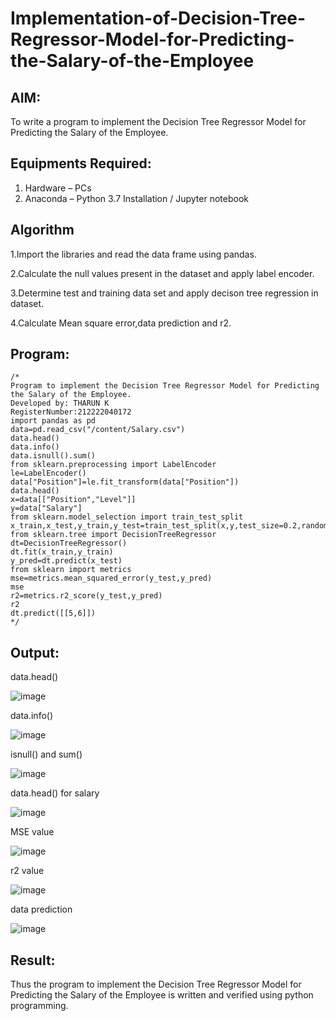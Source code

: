 # Implementation-of-Decision-Tree-Regressor-Model-for-Predicting-the-Salary-of-the-Employee

## AIM:
To write a program to implement the Decision Tree Regressor Model for Predicting the Salary of the Employee.

## Equipments Required:
1. Hardware – PCs
2. Anaconda – Python 3.7 Installation / Jupyter notebook

## Algorithm
1.Import the libraries and read the data frame using pandas.


2.Calculate the null values present in the dataset and apply label encoder.


3.Determine test and training data set and apply decison tree regression in dataset.


4.Calculate Mean square error,data prediction and r2.

## Program:
```
/*
Program to implement the Decision Tree Regressor Model for Predicting the Salary of the Employee.
Developed by: THARUN K
RegisterNumber:212222040172
import pandas as pd
data=pd.read_csv("/content/Salary.csv")
data.head()
data.info()
data.isnull().sum()
from sklearn.preprocessing import LabelEncoder
le=LabelEncoder()
data["Position"]=le.fit_transform(data["Position"])
data.head()
x=data[["Position","Level"]]
y=data["Salary"]
from sklearn.model_selection import train_test_split
x_train,x_test,y_train,y_test=train_test_split(x,y,test_size=0.2,random_state=2)
from sklearn.tree import DecisionTreeRegressor
dt=DecisionTreeRegressor()
dt.fit(x_train,y_train)
y_pred=dt.predict(x_test)
from sklearn import metrics
mse=metrics.mean_squared_error(y_test,y_pred)
mse
r2=metrics.r2_score(y_test,y_pred)
r2
dt.predict([[5,6]])
*/
```

## Output:

data.head()

![image](https://github.com/Tharun-1000/Implementation-of-Decision-Tree-Regressor-Model-for-Predicting-the-Salary-of-the-Employee/assets/135952958/28626204-d018-4956-bf75-955d9f35435b)

data.info()

![image](https://github.com/Tharun-1000/Implementation-of-Decision-Tree-Regressor-Model-for-Predicting-the-Salary-of-the-Employee/assets/135952958/1f380509-98a9-4452-a5d6-c61b88dbc7f8)

isnull() and sum()

![image](https://github.com/Tharun-1000/Implementation-of-Decision-Tree-Regressor-Model-for-Predicting-the-Salary-of-the-Employee/assets/135952958/4d58c98d-2964-4b1b-81e7-856426607de2)

data.head() for salary

![image](https://github.com/Tharun-1000/Implementation-of-Decision-Tree-Regressor-Model-for-Predicting-the-Salary-of-the-Employee/assets/135952958/b837ae30-2f72-451f-8f65-773c30f26692)

MSE value

![image](https://github.com/Tharun-1000/Implementation-of-Decision-Tree-Regressor-Model-for-Predicting-the-Salary-of-the-Employee/assets/135952958/c2daf687-4790-44bb-9430-a569294b7894)

r2 value

![image](https://github.com/Tharun-1000/Implementation-of-Decision-Tree-Regressor-Model-for-Predicting-the-Salary-of-the-Employee/assets/135952958/8a29c69e-c9cd-4eda-a847-064dbf5da8b7)

data prediction

![image](https://github.com/Tharun-1000/Implementation-of-Decision-Tree-Regressor-Model-for-Predicting-the-Salary-of-the-Employee/assets/135952958/18c57515-344d-415e-8c69-2940180585f1)







## Result:
Thus the program to implement the Decision Tree Regressor Model for Predicting the Salary of the Employee is written and verified using python programming.
